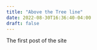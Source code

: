 ```yaml
---
title: "Above the Tree line"
date: 2022-08-30T16:36:40-04:00
draft: false
---
```


The first post of the site